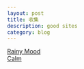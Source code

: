 ```yaml
---
layout: post
title: 收集
description: good sites
category: blog
---
```


[Rainy Mood](http://www.rainymood.com/)   
[Calm](http://www.calm.com/)   
